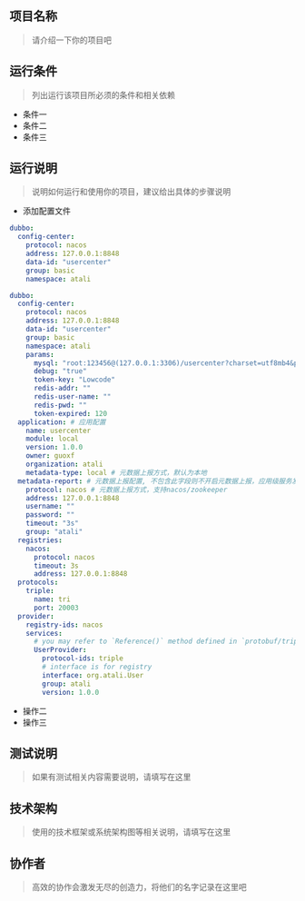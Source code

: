 ## 项目名称
> 请介绍一下你的项目吧  



## 运行条件
> 列出运行该项目所必须的条件和相关依赖  
* 条件一
* 条件二
* 条件三



## 运行说明
> 说明如何运行和使用你的项目，建议给出具体的步骤说明
* 添加配置文件
```yaml
dubbo:
  config-center:
    protocol: nacos
    address: 127.0.0.1:8848
    data-id: "usercenter"
    group: basic
    namespace: atali
```

```yaml
dubbo:
  config-center:
    protocol: nacos
    address: 127.0.0.1:8848
    data-id: "usercenter"
    group: basic
    namespace: atali
    params:
      mysql: "root:123456@(127.0.0.1:3306)/usercenter?charset=utf8mb4&parseTime=True&loc=Local"
      debug: "true"
      token-key: "Lowcode"
      redis-addr: ""
      redis-user-name: ""
      redis-pwd: ""
      token-expired: 120
  application: # 应用配置
    name: usercenter
    module: local
    version: 1.0.0 
    owner: guoxf
    organization: atali
    metadata-type: local # 元数据上报方式，默认为本地
  metadata-report: # 元数据上报配置, 不包含此字段则不开启元数据上报，应用级服务发现依赖此字段，参考例子：https://github.com/apache/dubbo-go-samples/tree/master/registry/servicediscovery
    protocol: nacos # 元数据上报方式，支持nacos/zookeeper 
    address: 127.0.0.1:8848 
    username: ""
    password: ""
    timeout: "3s"
    group: "atali"
  registries:
    nacos:
      protocol: nacos
      timeout: 3s
      address: 127.0.0.1:8848
  protocols:
    triple:
      name: tri
      port: 20003
  provider:
    registry-ids: nacos
    services:
      # you may refer to `Reference()` method defined in `protobuf/triple/helloworld.pb.go`
      UserProvider:
        protocol-ids: triple
        # interface is for registry
        interface: org.atali.User
        group: atali
        version: 1.0.0
```
* 操作二
* 操作三  



## 测试说明
> 如果有测试相关内容需要说明，请填写在这里  



## 技术架构
> 使用的技术框架或系统架构图等相关说明，请填写在这里  


## 协作者
> 高效的协作会激发无尽的创造力，将他们的名字记录在这里吧
